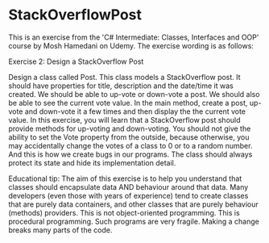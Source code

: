 # StackOverflowPost
This is an exercise from the 'C# Intermediate: Classes, Interfaces and OOP' course by Mosh Hamedani on Udemy. The exercise wording is as follows:

Exercise 2: Design a StackOverflow Post

Design a class called Post. This class models a StackOverflow post. It should have properties for title, description and the date/time it was created. We should be able to up-vote or down-vote a post. We should also be able to see the current vote value. In the main method, create a post, up-vote and down-vote it a few times and then display the the current vote value. In this exercise, you will learn that a StackOverflow post should provide methods for up-voting and down-voting. You should not give the ability to set the Vote property from the outside, because otherwise, you may accidentally change the votes of a class to 0 or to a random number. And this is how we create bugs in our programs. The class should always protect its state and hide its implementation detail.

Educational tip: The aim of this exercise is to help you understand that classes should encapsulate data AND behaviour around that data. Many developers (even those with years of experience) tend to create classes that are purely data containers, and other classes that are purely behaviour (methods) providers. This is not object-oriented programming. This is procedural programming. Such programs are very fragile. Making a change breaks many parts of the code.
